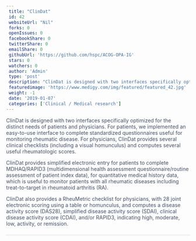 ```yaml
--- 
 title: "ClinDat" 
 id: 42  
 websiteUrl: "Nil" 
 forks: 0 
 openIssues: 0
 facebookShare: 0
 twitterShare: 0
 emailShare: 0
 githubUrl: 'https://github.com/hspc/ACOG-OPA-IG'
 stars: 0 
 watchers: 0 
 author: 'Admin' 
 type: 'post' 
 description: "ClinDat is designed with two interfaces specifically optimized for the distinct needs of patients and physicians For patients we implemented an easy-t" 
 featuredimage: 'https://www.medigy.com/img/featured/featured_42.jpg' 
 weight: -1
 date: '2019-01-07'
 categories: ['Clinical / Medical research']
---
```

<div data-reactid="39" style="color: rgb(67, 80, 101); font-family: "Open Sans", sans-serif; font-size: 16px;"><div data-reactid="40">ClinDat is designed with two interfaces specifically optimized for the distinct needs of patients and physicians. For patients, we implemented an easy-to-use interface to complete standardized questionnaires useful for monitoring rheumatic disease. For physicians, ClinDat provides several clinical checklists (including a visual homunculus) and computes several useful rheumatologic scores.

ClinDat provides simplified electronic entry for patients to complete MDHAQ/RAPID3 (multidimensional health assessment questionnaire/routine assessment of patient index data), for quantitative medical history data, which is useful to monitor patients with all rheumatic diseases including treat-to-target in rheumatoid arthritis (RA).

ClinDat also provides a RheuMetric checklist for physicians, with 28 joint electronic scoring using a table or homunculus, and computes a disease activity score (DAS28), simplified disease activity score (SDAI), clinical disease activity score (CDAI), and/or RAPID3, indicating high, moderate, low, activity, or remission.

</div></div><div data-reactid="41" style="color: rgb(67, 80, 101); font-family: "Open Sans", sans-serif; font-size: 16px;"><div class="YMs_y" data-reactid="42" style="border-top: 4px solid rgb(243, 243, 243); padding-top: 1.5em; margin-top: 1.5em;"><div class="_3tpF_" data-reactid="43" style="width: 240px; display: inline-block; vertical-align: top; margin-bottom: 0px; padding: 0px 1em 0px 0px;"></div></div></div>